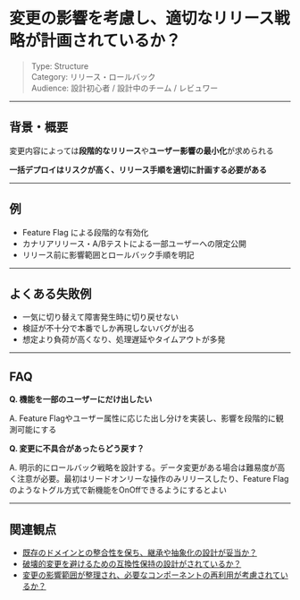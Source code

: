 # 変更の影響を考慮し、適切なリリース戦略が計画されているか？

> Type: Structure  
> Category: リリース・ロールバック  
> Audience: 設計初心者 / 設計中のチーム / レビュワー

---

## 背景・概要

変更内容によっては**段階的なリリース**や**ユーザー影響の最小化**が求められる

**一括デプロイはリスクが高く、リリース手順を適切に計画する必要がある**

---

## 例

- Feature Flag による段階的な有効化
- カナリアリリース・A/Bテストによる一部ユーザーへの限定公開
- リリース前に影響範囲とロールバック手順を明記

---

## よくある失敗例

- 一気に切り替えて障害発生時に切り戻せない
- 検証が不十分で本番でしか再現しないバグが出る
- 想定より負荷が高くなり、処理遅延やタイムアウトが多発

---

## FAQ

**Q. 機能を一部のユーザーにだけ出したい**

A. Feature Flagやユーザー属性に応じた出し分けを実装し、影響を段階的に観測可能にする

**Q. 変更に不具合があったらどう戻す？**

A. 明示的にロールバック戦略を設計する。データ変更がある場合は難易度が高く注意が必要。最初はリードオンリーな操作のみリリースしたり、Feature Flagのようなトグル方式で新機能をOnOffできるようにするとよい

---

## 関連観点

- [既存のドメインとの整合性を保ち、継承や抽象化の設計が妥当か？](https://zenn.dev/kanaria007/articles/7f806b72d16457)
- [破壊的変更を避けるための互換性保持の設計がされているか？](https://zenn.dev/kanaria007/articles/e36029117ba81b)
- [変更の影響範囲が整理され、必要なコンポーネントの再利用が考慮されているか？](https://zenn.dev/kanaria007/articles/95f9d91567a9ee)
